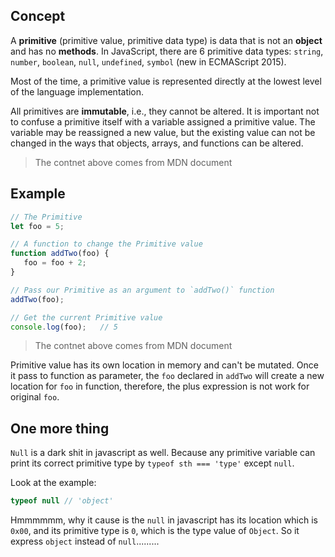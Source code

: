 ## Concept

A **primitive** (primitive value, primitive data type) is data that is not an **object** and has no **methods**. In JavaScript, there are 6 primitive data types: `string`, `number`, `boolean`, `null`, `undefined`, `symbol` (new in ECMAScript 2015).

Most of the time, a primitive value is represented directly at the lowest level of the language implementation.

All primitives are **immutable**, i.e., they cannot be altered. It is important not to confuse a primitive itself with a variable assigned a primitive value. The variable may be reassigned a new value, but the existing value can not be changed in the ways that objects, arrays, and functions can be altered.
> The contnet above comes from MDN document

## Example

```javascript
// The Primitive 
let foo = 5;

// A function to change the Primitive value
function addTwo(foo) {
   foo = foo + 2;
}

// Pass our Primitive as an argument to `addTwo()` function
addTwo(foo);

// Get the current Primitive value
console.log(foo);   // 5
```
> The contnet above comes from MDN document


Primitive value has its own location in memory and can't be mutated. Once it pass to function as parameter, the `foo` declared in `addTwo` will create a new location for `foo` in function, therefore, the plus expression is not work for original `foo`.


## One more thing

`Null` is a dark shit in javascript as well. Because any primitive variable can print its correct primitive type by `typeof sth === 'type'` except `null`.

Look at the example:
```javascript
typeof null // 'object'
```

Hmmmmmm, why it cause is the `null` in javascript has its location which is `0x00`, and its primitive type is `0`, which is the type value of `Object`. So it express `object` instead of `null`.........

